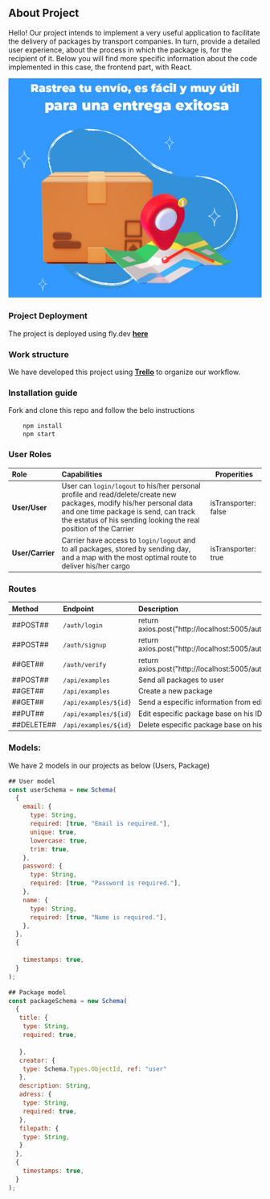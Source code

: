 ## About Project

Hello! Our project intends to implement a very useful application to facilitate the delivery of packages by transport companies.
In turn, provide a detailed user experience, about the process in which the package is, for the recipient of it.
Below you will find more specific information about the code implemented in this case, the frontend part, with React.

![photo](imgREADME.png)

### Project Deployment

The project is deployed using fly.dev **[here](##)**

### Work structure

We have developed this project using **[Trello](https://trello.com/b/ySq7J01o/proyecto-3)** to organize our workflow.

### Installation guide

Fork and clone this repo and follow the belo instructions

```
    npm install
    npm start
```

### User Roles

| Role             | Capabilities                                                                                                                                                                                                                      | Properities          |
| :--------------- | :-------------------------------------------------------------------------------------------------------------------------------------------------------------------------------------------------------------------------------- | -------------------- |
| **User/User**    | User can `login/logout` to his/her personal profile and read/delete/create new packages, modify his/her personal data and one time package is send, can track the estatus of his sending looking the real position of the Carrier | isTransporter: false |
| **User/Carrier** | Carrier have access to `login/logout` and to all packages, stored by sending day, and a map with the most optimal route to deliver his/her cargo                                                                                  | isTransporter: true  |

### Routes

| Method       | Endpoint             | Description                                           |
| :---------  | :------------------- | :--------------------------------------------          |
| ##POST##    | `/auth/login`        | return axios.post("http://localhost:5005/auth/login")  |
| ##POST##    | `/auth/signup`       | return axios.post("http://localhost:5005/auth/signup") |
| ##GET##     | `/auth/verify`       | return axios.post("http://localhost:5005/auth/verify") |
| ##POST##    | `/api/examples`      | Send all packages to user                              |
| ##GET##     | `/api/examples`      | Create a new package                                   |
| ##GET##     | `/api/examples/${id}`| Send a especific information from edit form            |
| ##PUT##     | `/api/examples/${id}`| Edit especific package base on his ID                  |
| ##DELETE##  | `/api/examples/${id}`| Delete especific package base on his ID                |

### Models:

We have 2 models in our projects as below (Users, Package)

```javascript
## User model
const userSchema = new Schema(
  {
    email: {
      type: String,
      required: [true, "Email is required."],
      unique: true,
      lowercase: true,
      trim: true,
    },
    password: {
      type: String,
      required: [true, "Password is required."],
    },
    name: {
      type: String,
      required: [true, "Name is required."],
    },
  },
  {

    timestamps: true,
  }
);

```

```javascript
## Package model
const packageSchema = new Schema(
  {
   title: {
    type: String,
    required: true,

   },
   creator: {
    type: Schema.Types.ObjectId, ref: "user"
   },
   description: String,
   adress: {
    type: String,
    required: true,
   },
   filepath: {
    type: String,
   }
  },
  {
    timestamps: true,
  }
);
```